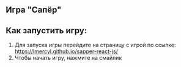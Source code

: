 ## Игра "Сапёр"

## Как запустить игру:

1. Для запуска игры перейдите на страницу с игрой по ссылке: https://lmercyl.github.io/sapper-react-js/
2. Чтобы начать игру, нажмите на смайлик
